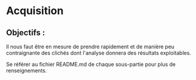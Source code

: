 # Acquisition

## Objectifs :
Il nous faut être en mesure de prendre rapidement et de manière peu contraignante 
des clichés dont l'analyse donnera des résultats exploitables.

Se référer au fichier README.md de chaque sous-partie pour plus de renseignements.
